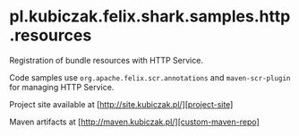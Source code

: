 
pl.kubiczak.felix.shark.samples.http.resources
==============================================

Registration of bundle resources with HTTP Service.

Code samples use `org.apache.felix.scr.annotations` and `maven-scr-plugin`
for managing HTTP Service.

Project site available at [http://site.kubiczak.pl/][project-site]

Maven artifacts at [http://maven.kubiczak.pl/][custom-maven-repo]

[project-site]: http://site.kubiczak.pl/
[custom-maven-repo]: http://maven.kubiczak.pl/
